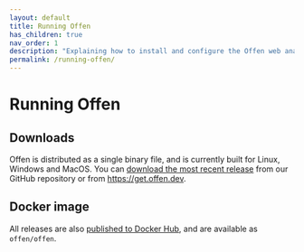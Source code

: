 ```yaml
---
layout: default
title: Running Offen
has_children: true
nav_order: 1
description: "Explaining how to install and configure the Offen web analytics software."
permalink: /running-offen/
---
```


<!--
Copyright 2020 - Offen Authors <hioffen@posteo.de>
SPDX-License-Identifier: Apache-2.0
-->

# Running Offen

## Downloads

Offen is distributed as a single binary file, and is currently built for Linux, Windows and MacOS. You can [download the most recent release][repo-releases] from our GitHub repository or from <https://get.offen.dev>.

[repo-releases]: https://github.com/offen/offen/releases

## Docker image

All releases are also [published to Docker Hub][docker-hub], and are available as `offen/offen`.

[docker-hub]: https://hub.docker.com/r/offen/offen
